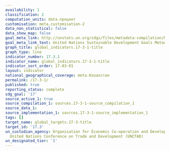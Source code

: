 ```yaml
---
availability: 1
classification: 2
computation_units: data.процент
customisation: meta.customisation-2
data_non_statistical: false
data_show_map: false
goal_meta_link: http://unstats.un.org/sdgs/files/metadata-compilation/Metadata-Goal-17.pdf
goal_meta_link_text: United Nations Sustainable Development Goals Metadata (pdf 468kB)
graph_title: global_indicators.17-3-1-title
graph_type: line
indicator_number: 17.3.1
indicator_name: global_indicators.17-3-1-title
indicator_sort_order: 17-03-01
layout: indicator
national_geographical_coverage: meta.Казахстан
permalink: /17-3-1/
published: true
reporting_status: complete
sdg_goal: '17'
source_active_1: true
source_compilation_1: sources.17-3-1-source_compilation_1
source_data_1:
source_implementation_1: sources.17-3-1-source_implementation_1
tags: []
target_name: global_targets.17-3-title
target_id: '17.3'
un_custodian_agency: Organisation for Economic Co-operation and Development (OECD),
  United Nations Conference on Trade and Development (UNCTAD)
un_designated_tier: '1'
---
```

